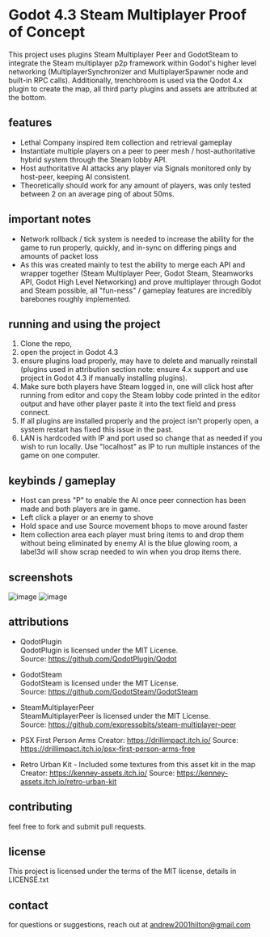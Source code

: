 # Godot 4.3 Steam Multiplayer Proof of Concept

 This project uses plugins Steam Multiplayer Peer and GodotSteam to integrate the Steam multiplayer p2p framework within Godot's higher level networking (MultiplayerSynchronizer and MultiplayerSpawner node and built-in RPC calls).
 Additionally, trenchbroom is used via the Qodot 4.x plugin to create the map, all third party plugins and assets are attributed at the bottom.
## features
- Lethal Company inspired item collection and retrieval gameplay
- Instantiate multiple players on a peer to peer mesh / host-authoritative hybrid system through the Steam lobby API.
- Host authoritative AI attacks any player via Signals monitored only by host-peer, keeping AI consistent.
- Theoretically should work for any amount of players, was only tested between 2 on an average ping of about 50ms.
## important notes
- Network rollback / tick system is needed to increase the ability for the game to run properly, quickly, and in-sync on differing pings and amounts of packet loss
- As this was created mainly to test the ability to merge each API and wrapper together (Steam Multiplayer Peer, Godot Steam, Steamworks API, Godot High Level Networking) and prove multiplayer through Godot and Steam possible, all "fun-ness" / gameplay features are incredibly barebones roughly implemented.
## running and using the project
1. Clone the repo,
2. open the project in Godot 4.3
3. ensure plugins load properly, may have to delete and manually reinstall (plugins used in attribution section note: ensure 4.x support and use project in Godot 4.3 if manually installing plugins).
4. Make sure both players have Steam logged in, one will click host after running from editor and copy the Steam lobby code printed in the editor output and have other player paste it into the text field and press connect.
5. If all plugins are installed properly and the project isn't properly open, a system restart has fixed this issue in the past.
6. LAN is hardcoded with IP and port used so change that as needed if you wish to run locally. Use "localhost" as IP to run multiple instances of the game on one computer.

## keybinds / gameplay
- Host can press "P" to enable the AI once peer connection has been made and both players are in game.
- Left click a player or an enemy to shove
- Hold space and use Source movement bhops to move around faster
- Item collection area each player must bring items to and drop them without being eliminated by enemy AI is the blue glowing room, a label3d will show scrap needed to win when you drop items there.

## screenshots
![image](https://github.com/user-attachments/assets/544a4dfa-fadb-4b1c-a618-b8f9531e2538)
![image](https://github.com/user-attachments/assets/fa9a7ed3-0406-4ac9-bf59-3083da9a51bd)

## attributions
- QodotPlugin  
QodotPlugin is licensed under the MIT License.  
Source: https://github.com/QodotPlugin/Qodot

- GodotSteam  
GodotSteam is licensed under the MIT License.  
Source: https://github.com/GodotSteam/GodotSteam  

- SteamMultiplayerPeer  
SteamMultiplayerPeer is licensed under the MIT License.  
Source: https://github.com/expressobits/steam-multiplayer-peer

- PSX First Person Arms
Creator: https://drillimpact.itch.io/
Source: https://drillimpact.itch.io/psx-first-person-arms-free

- Retro Urban Kit - Included some textures from this asset kit in the map
Creator: https://kenney-assets.itch.io/
Source: https://kenney-assets.itch.io/retro-urban-kit

## contributing
feel free to fork and submit pull requests.

## license
This project is licensed under the terms of the MIT license, details in LICENSE.txt

## contact
for questions or suggestions, reach out at andrew2001hilton@gmail.com

